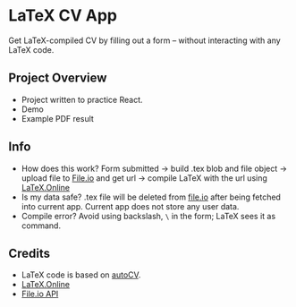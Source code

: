 # LaTeX CV App

Get LaTeX-compiled CV by filling out a form – without interacting with any LaTeX
code.

## Project Overview

- Project written to practice React.
- Demo
- Example PDF result

## Info

- How does this work?
  Form submitted → build .tex blob and file object → upload file to
  [File.io](https://www.file.io/) and get url → compile LaTeX with the url using
  [LaTeX.Online](https://latexonline.cc/)
- Is my data safe?
  .tex file will be deleted from [file.io](https://www.file.io/about/) after
  being fetched into current app. Current app does not store any user data.
- Compile error?
  Avoid using backslash, `\` in the form; LaTeX sees it as command.

## Credits

- LaTeX code is based on
  [autoCV](https://www.overleaf.com/latex/templates/autocv/scfvqfpxncwb).
- [LaTeX.Online](https://github.com/aslushnikov/latex-online)
- [File.io API](https://www.file.io/developers/)

